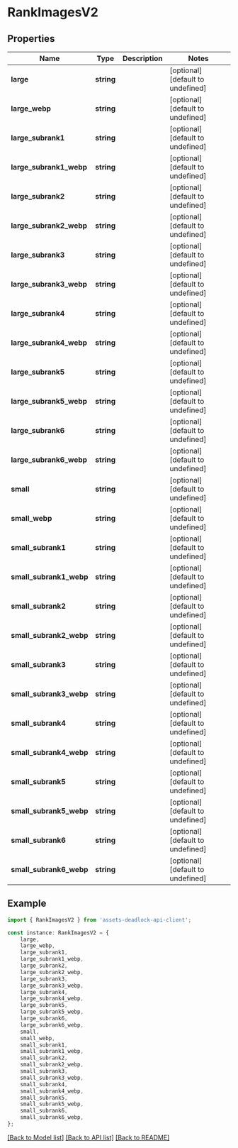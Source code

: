 # RankImagesV2


## Properties

Name | Type | Description | Notes
------------ | ------------- | ------------- | -------------
**large** | **string** |  | [optional] [default to undefined]
**large_webp** | **string** |  | [optional] [default to undefined]
**large_subrank1** | **string** |  | [optional] [default to undefined]
**large_subrank1_webp** | **string** |  | [optional] [default to undefined]
**large_subrank2** | **string** |  | [optional] [default to undefined]
**large_subrank2_webp** | **string** |  | [optional] [default to undefined]
**large_subrank3** | **string** |  | [optional] [default to undefined]
**large_subrank3_webp** | **string** |  | [optional] [default to undefined]
**large_subrank4** | **string** |  | [optional] [default to undefined]
**large_subrank4_webp** | **string** |  | [optional] [default to undefined]
**large_subrank5** | **string** |  | [optional] [default to undefined]
**large_subrank5_webp** | **string** |  | [optional] [default to undefined]
**large_subrank6** | **string** |  | [optional] [default to undefined]
**large_subrank6_webp** | **string** |  | [optional] [default to undefined]
**small** | **string** |  | [optional] [default to undefined]
**small_webp** | **string** |  | [optional] [default to undefined]
**small_subrank1** | **string** |  | [optional] [default to undefined]
**small_subrank1_webp** | **string** |  | [optional] [default to undefined]
**small_subrank2** | **string** |  | [optional] [default to undefined]
**small_subrank2_webp** | **string** |  | [optional] [default to undefined]
**small_subrank3** | **string** |  | [optional] [default to undefined]
**small_subrank3_webp** | **string** |  | [optional] [default to undefined]
**small_subrank4** | **string** |  | [optional] [default to undefined]
**small_subrank4_webp** | **string** |  | [optional] [default to undefined]
**small_subrank5** | **string** |  | [optional] [default to undefined]
**small_subrank5_webp** | **string** |  | [optional] [default to undefined]
**small_subrank6** | **string** |  | [optional] [default to undefined]
**small_subrank6_webp** | **string** |  | [optional] [default to undefined]

## Example

```typescript
import { RankImagesV2 } from 'assets-deadlock-api-client';

const instance: RankImagesV2 = {
    large,
    large_webp,
    large_subrank1,
    large_subrank1_webp,
    large_subrank2,
    large_subrank2_webp,
    large_subrank3,
    large_subrank3_webp,
    large_subrank4,
    large_subrank4_webp,
    large_subrank5,
    large_subrank5_webp,
    large_subrank6,
    large_subrank6_webp,
    small,
    small_webp,
    small_subrank1,
    small_subrank1_webp,
    small_subrank2,
    small_subrank2_webp,
    small_subrank3,
    small_subrank3_webp,
    small_subrank4,
    small_subrank4_webp,
    small_subrank5,
    small_subrank5_webp,
    small_subrank6,
    small_subrank6_webp,
};
```

[[Back to Model list]](../README.md#documentation-for-models) [[Back to API list]](../README.md#documentation-for-api-endpoints) [[Back to README]](../README.md)
